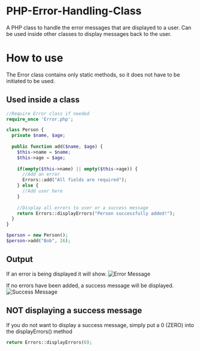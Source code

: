 # PHP-Error-Handling-Class
A PHP class to handle the error messages that are displayed to a user. Can be used inside other classes to display messages back to the user.

# How to use
The Error class contains only static methods, so it does not have to be initiated to be used.

## Used inside a class
```PHP
//Require Error class if needed
require_once 'Error.php';

class Person {
  private $name, $age;
  
  public function add($name, $age) {
    $this->name = $name;
    $this->age = $age;
    
    if(empty($this->name) || empty($this->age)) {
      //Add an error
      Errors::add("All fields are required");
    } else {
      //Add user here
    }
    
    //Display all errors to user or a success message
    return Errors::displayErrors("Person successfully added!");
  }
}
```

```PHP
$person = new Person();
$person->add("Bob", 26);
```

## Output
If an error is being displayed it will show.
![Error Message](http://i.imgur.com/ksh5y8Q.png)

If no errors have been added, a success message will be displayed.
![Success Message](http://i.imgur.com/yW0QyHu.png)

## NOT displaying a success message
If you do not want to display a success message, simply put a 0 (ZERO) into the displayErrors() method
```PHP
return Errors::displayErrors(0);
```
